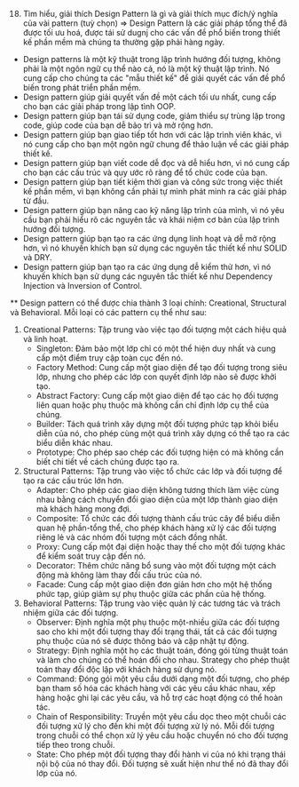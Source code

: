 18. Tìm hiểu, giải thích Design Pattern là gì và giải thích mục đích/ý nghĩa của vài pattern (tuỳ chọn)
=> Design Pattern là các giải pháp tổng thể đã được tối ưu hoá, được tái sử dugnj cho các vấn đề phổ biến trong thiết kế phần mềm mà chúng ta thường gặp phải hàng ngày.
- Design patterns là một kỹ thuật trong lập trình hướng đối tượng, không phải là một ngôn ngữ cụ thể nào cả, nó là một kỹ thuật lập trình. Nó cung cấp cho chúng ta các "mẫu thiết kế" để giải quyết các vấn đề phổ biến trong phát triển phần mềm.
- Design pattern giúp giải quyết vấn đề một cách tối ưu nhất, cung cấp cho bạn các giải pháp trong lập tình OOP.
- Design pattern giúp bạn tái sử dụng code, giảm thiểu sự trùng lặp trong code, giúp code của bạn dễ bảo trì và mở rộng hơn.
- Design pattern giúp bạn giao tiếp tốt hơn với các lập trình viên khác, vì nó cung cấp cho bạn một ngôn ngữ chung để thảo luận về các giải pháp thiết kế.
- Design pattern giúp bạn viết code dễ đọc và dễ hiểu hơn, vì nó cung cấp cho bạn các cấu trúc và quy ước rõ ràng để tổ chức code của bạn.
- Design pattern giúp bạn tiết kiệm thời gian và công sức trong việc thiết kế phần mềm, vì bạn không cần phải tự mình phát minh ra các giải pháp từ đầu.
- Design pattern giúp bạn nâng cao kỹ năng lập trình của mình, vì nó yêu cầu bạn phải hiểu rõ các nguyên tắc và khái niệm cơ bản của lập trình hướng đối tượng.
- Design pattern giúp bạn tạo ra các ứng dụng linh hoạt và dễ mở rộng hơn, vì nó khuyến khích bạn sử dụng các nguyên tắc thiết kế như SOLID và DRY.
- Design pattern giúp bạn tạo ra các ứng dụng dễ kiểm thử hơn, vì nó khuyến khích bạn sử dụng các nguyên tắc thiết kế như Dependency Injection và Inversion of Control.

** Design pattern có thể được chia thành 3 loại chính: Creational, Structural và Behavioral. Mỗi loại có các pattern cụ thể như sau:
1. Creational Patterns: Tập trung vào việc tạo đối tượng một cách hiệu quả và linh hoạt.
   - Singleton: Đảm bảo một lớp chỉ có một thể hiện duy nhất và cung cấp một điểm truy cập toàn cục đến nó.
   - Factory Method: Cung cấp một giao diện để tạo đối tượng trong siêu lớp, nhưng cho phép các lớp con quyết định lớp nào sẽ được khởi tạo.
   - Abstract Factory: Cung cấp một giao diện để tạo các họ đối tượng liên quan hoặc phụ thuộc mà không cần chỉ định lớp cụ thể của chúng.
   - Builder: Tách quá trình xây dựng một đối tượng phức tạp khỏi biểu diễn của nó, cho phép cùng một quá trình xây dựng có thể tạo ra các biểu diễn khác nhau.
   - Prototype: Cho phép sao chép các đối tượng hiện có mà không cần biết chi tiết về cách chúng được tạo ra.
2. Structural Patterns: Tập trung vào việc tổ chức các lớp và đối tượng để tạo ra các cấu trúc lớn hơn.
   - Adapter: Cho phép các giao diện không tương thích làm việc cùng nhau bằng cách chuyển đổi giao diện của một lớp thành giao diện mà khách hàng mong đợi.
   - Composite: Tổ chức các đối tượng thành cấu trúc cây để biểu diễn quan hệ phần-tổng thể, cho phép khách hàng xử lý các đối tượng riêng lẻ và các nhóm đối tượng một cách đồng nhất.
   - Proxy: Cung cấp một đại diện hoặc thay thế cho một đối tượng khác để kiểm soát truy cập đến nó.
   - Decorator: Thêm chức năng bổ sung vào một đối tượng một cách động mà không làm thay đổi cấu trúc của nó.
   - Facade: Cung cấp một giao diện đơn giản hơn cho một hệ thống phức tạp, giúp giảm sự phụ thuộc giữa các phần của hệ thống.
3. Behavioral Patterns: Tập trung vào việc quản lý các tương tác và trách nhiệm giữa các đối tượng.
   - Observer: Định nghĩa một phụ thuộc một-nhiều giữa các đối tượng sao cho khi một đối tượng thay đổi trạng thái, tất cả các đối tượng phụ thuộc của nó sẽ được thông báo và cập nhật tự động.
   - Strategy: Định nghĩa một họ các thuật toán, đóng gói từng thuật toán và làm cho chúng có thể hoán đổi cho nhau. Strategy cho phép thuật toán thay đổi độc lập với khách hàng sử dụng nó.
   - Command: Đóng gói một yêu cầu dưới dạng một đối tượng, cho phép bạn tham số hóa các khách hàng với các yêu cầu khác nhau, xếp hàng hoặc ghi lại các yêu cầu, và hỗ trợ các hoạt động có thể hoàn tác.
   - Chain of Responsibility: Truyền một yêu cầu dọc theo một chuỗi các đối tượng xử lý cho đến khi một đối tượng xử lý nó. Mỗi đối tượng trong chuỗi có thể chọn xử lý yêu cầu hoặc chuyển nó cho đối tượng tiếp theo trong chuỗi.
   - State: Cho phép một đối tượng thay đổi hành vi của nó khi trạng thái nội bộ của nó thay đổi. Đối tượng sẽ xuất hiện như thể nó đã thay đổi lớp của nó.
